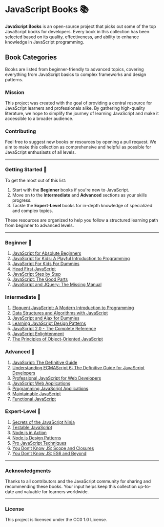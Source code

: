 # JavaScript Books 📚

**JavaScript Books** is an open-source project that picks out some of the top JavaScript books for developers. Every book in this collection has been selected based on its quality, effectiveness, and ability to enhance knowledge in JavaScript programming.

## Book Categories

Books are listed from beginner-friendly to advanced topics, covering everything from JavaScript basics to complex frameworks and design patterns.

### Mission

This project was created with the goal of providing a central resource for JavaScript learners and professionals alike. By gathering high-quality literature, we hope to simplify the journey of learning JavaScript and make it accessible to a broader audience.


### Contributing

Feel free to suggest new books or resources by opening a pull request. We aim to make this collection as comprehensive and helpful as possible for JavaScript enthusiasts of all levels.

---

### Getting Started 🚀

To get the most out of this list:

1. Start with the **Beginner** books if you're new to JavaScript.
2. Move on to the **Intermediate** and **Advanced** sections as your skills progress.
3. Tackle the **Expert-Level** books for in-depth knowledge of specialized and complex topics.

These resources are organized to help you follow a structured learning path from beginner to advanced levels.


---

### Beginner 📖

1. [JavaScript for Absolute Beginners](https://mymyeo.com/wp-content/uploads/2024/05/JavaScript-for-Absolute-Beginner.pdf)
2. [JavaScript for Kids: A Playful Introduction to Programming](https://www.ips.ac.rs/wp-content/uploads/2017/07/jsfkids.pdf)
3. [JavaScript For Kids For Dummies](https://hashir-akbar.github.io/JavaScript-Books/books/JavaScript-For-Kids-For-Dummies.pdf)
4. [Head First JavaScript](https://aaronyeo.org/books_/JavaScript/Eric%20T.%20Freeman,%20Elisabeth%20Robson%20-%20Head%20First%20JavaScript%20Programming_%20A%20Brain-Friendly%20Guide-O%E2%80%99Reilly%20Media%20(2014).pdf)
5. [JavaScript Step by Step](https://ptgmedia.pearsoncmg.com/images/9780735665934/samplepages/9780735665934.pdf)
6. [JavaScript: The Good Parts](https://andersonguelphjs.github.io/OReilly_JavaScript_The_Good_Parts_May_2008.pdf)
7. [JavaScript and JQuery: The Missing Manual](https://hashir-akbar.github.io/JavaScript-Books/books/JavaScript-and-JQuery-The-Missing-Manual.pdf)

### Intermediate 📘

1. [Eloquent JavaScript: A Modern Introduction to Programming](<https://github.com/manjunath5496/JavaScript-Programming-Books/blob/master/javs(3).pdf>)
2. [Data Structures and Algorithms with JavaScript](<https://github.com/manjunath5496/JavaScript-Programming-Books/blob/master/javs(2).pdf>)
3. [JavaScript and Ajax for Dummies](<https://github.com/manjunath5496/JavaScript-Programming-Books/blob/master/javs(14).pdf>)
4. [Learning JavaScript Design Patterns](<https://github.com/manjunath5496/JavaScript-Programming-Books/blob/master/javs(12).pdf>)
5. [JavaScript 2.0 - The Complete Reference](<https://github.com/manjunath5496/JavaScript-Programming-Books/blob/master/javs(13).pdf>)
6. [JavaScript Enlightenment](<https://github.com/manjunath5496/JavaScript-Programming-Books/blob/master/javs(31).pdf>)
7. [The Principles of Object-Oriented JavaScript](<https://github.com/manjunath5496/JavaScript-Programming-Books/blob/master/javs(25).pdf>)

### Advanced 📗

1. [JavaScript: The Definitive Guide](<https://github.com/manjunath5496/JavaScript-Programming-Books/blob/master/javs(9).pdf>)
2. [Understanding ECMAScript 6: The Definitive Guide for JavaScript Developers](<https://github.com/manjunath5496/JavaScript-Programming-Books/blob/master/javs(20).pdf>)
3. [Professional JavaScript for Web Developers](<https://github.com/manjunath5496/JavaScript-Programming-Books/blob/master/javs(15).pdf>)
4. [JavaScript Web Applications](<https://github.com/manjunath5496/JavaScript-Programming-Books/blob/master/javs(8).pdf>)
5. [Programming JavaScript Applications](<https://github.com/manjunath5496/JavaScript-Programming-Books/blob/master/javs(16).pdf>)
6. [Maintainable JavaScript](<https://github.com/manjunath5496/JavaScript-Programming-Books/blob/master/javs(19).pdf>)
7. [Functional JavaScript](<https://github.com/manjunath5496/JavaScript-Programming-Books/blob/master/javs(30).pdf>)

### Expert-Level 📒

1. [Secrets of the JavaScript Ninja](<https://github.com/manjunath5496/JavaScript-Programming-Books/blob/master/javs(24).pdf>)
2. [Testable JavaScript](<https://github.com/manjunath5496/JavaScript-Programming-Books/blob/master/javs(28).pdf>)
3. [Node.js in Action](<https://github.com/manjunath5496/JavaScript-Programming-Books/blob/master/javs(21).pdf>)
4. [Node.js Design Patterns](<https://github.com/manjunath5496/JavaScript-Programming-Books/blob/master/javs(22).pdf>)
5. [Pro JavaScript Techniques](<https://github.com/manjunath5496/JavaScript-Programming-Books/blob/master/javs(23).pdf>)
6. [You Don’t Know JS: Scope and Closures](<https://github.com/manjunath5496/JavaScript-Programming-Books/blob/master/javs(18).pdf>)
7. [You Don’t Know JS: ES6 and Beyond](<https://github.com/manjunath5496/JavaScript-Programming-Books/blob/master/javs(26).pdf>)

---

### Acknowledgments

Thanks to all contributors and the JavaScript community for sharing and recommending these books. Your input helps keep this collection up-to-date and valuable for learners worldwide.

---

### License

This project is licensed under the CC0 1.0 License.
